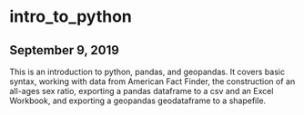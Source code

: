 # intro_to_python
## September 9, 2019
This is an introduction to python, pandas, and geopandas.
It covers basic syntax, working with data from American Fact Finder, the construction of an all-ages sex ratio, exporting a pandas dataframe to a csv and an Excel Workbook, and exporting a geopandas geodataframe to a shapefile.
